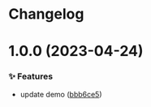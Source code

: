 # Changelog

# 1.0.0 (2023-04-24)


### ✨ Features

* update demo ([bbb6ce5](https://github.com/canisminor1990/canisminor-template/commit/bbb6ce5))

